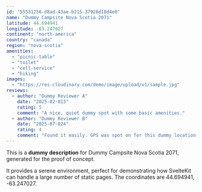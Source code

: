 ```yaml
---
id: "55531256-d8ad-43ae-b215-37928d18d4e0"
name: "Dummy Campsite Nova Scotia 2071"
latitude: 44.694941
longitude: -63.247027
continent: "north-america"
country: "canada"
region: "nova-scotia"
amenities:
  - "picnic-table"
  - "toilet"
  - "cell-service"
  - "hiking"
images:
  - "https://res.cloudinary.com/demo/image/upload/v1/sample.jpg"
reviews:
  - author: "Dummy Reviewer A"
    date: "2025-02-013"
    rating: 5
    comment: "A nice, quiet dummy spot with some basic amenities."
  - author: "Dummy Reviewer B"
    date: "2025-07-024"
    rating: 4
    comment: "Found it easily. GPS was spot on for this dummy location."
---
```


This is a **dummy description** for Dummy Campsite Nova Scotia 2071, generated for the proof of concept.

It provides a serene environment, perfect for demonstrating how SvelteKit can handle a large number of static pages. The coordinates are 44.694941, -63.247027.
